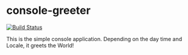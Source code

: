 console-greeter
=================
[![Build Status](https://travis-ci.org/SamoshkinR-Tem/console-greeter.svg?branch=master)](https://travis-ci.org/SamoshkinR-Tem/console-greeter)

This is the simple console application.
Depending on the day time and Locale, it greets the World!
